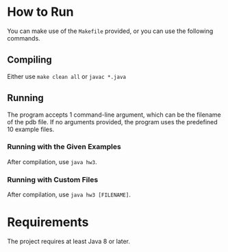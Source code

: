 # How to Run

You can make use of the `Makefile` provided, or you can use the following commands.

## Compiling

Either use `make clean all` or `javac *.java`

## Running

The program accepts 1 command-line argument, which can be the filename of the pdb file. If no arguments provided, the program uses the predefined 10 example files.

### Running with the Given Examples

After compilation, use `java hw3`. 

### Running with Custom Files

After compilation, use `java hw3 [FILENAME]`.


# Requirements

The project requires at least Java 8 or later. 

